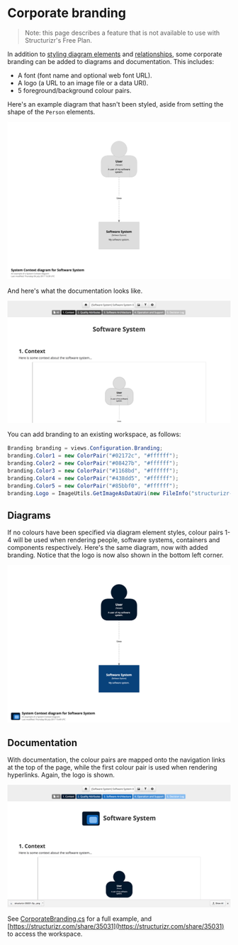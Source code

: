 # Corporate branding

> Note: this page describes a feature that is not available to use with Structurizr's Free Plan.

In addition to [styling diagram elements](styling-elements.md) and [relationships](styling-relationships.md), some corporate branding can be added to diagrams and documentation. This includes:

- A font (font name and optional web font URL).
- A logo (a URL to an image file or a data URI).
- 5 foreground/background colour pairs.

Here's an example diagram that hasn't been styled, aside from setting the shape of the ```Person``` elements.

![Unbranded diagram](images/corporate-branding-1.png)

And here's what the documentation looks like.

![Unbranded documentation](images/corporate-branding-2.png)

You can add branding to an existing workspace, as follows:

```c#
Branding branding = views.Configuration.Branding;
branding.Color1 = new ColorPair("#02172c", "#ffffff");
branding.Color2 = new ColorPair("#08427b", "#ffffff");
branding.Color3 = new ColorPair("#1168bd", "#ffffff");
branding.Color4 = new ColorPair("#438dd5", "#ffffff");
branding.Color5 = new ColorPair("#85bbf0", "#ffffff");
branding.Logo = ImageUtils.GetImageAsDataUri(new FileInfo("structurizr-logo.png"));
```

## Diagrams

If no colours have been specified via diagram element styles, colour pairs 1-4 will be used when rendering people, software systems, containers and components respectively.  Here's the same diagram, now with added branding. Notice that the logo is now also shown in the bottom left corner.

![Branded diagram](images/corporate-branding-3.png)

## Documentation

With documentation, the colour pairs are mapped onto the navigation links at the top of the page, while the first colour pair is used when rendering hyperlinks. Again, the logo is shown.

![Branded documentation](images/corporate-branding-4.png)

See [CorporateBranding.cs](https://github.com/structurizr/dotnet/blob/master/Structurizr.Examples/CorporateBranding.cs) for a full example, and [https://structurizr.com/share/35031](https://structurizr.com/share/35031) to access the workspace.

